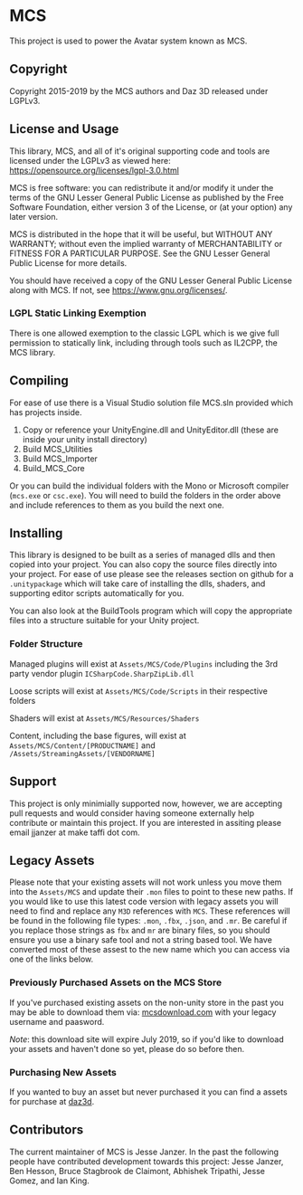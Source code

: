 # MCS
This project is used to power the Avatar system known as MCS. 

## Copyright
Copyright 2015-2019 by the MCS authors and Daz 3D released under LGPLv3.

## License and Usage
This library, MCS, and all of it's original supporting code and tools are licensed under the LGPLv3 as viewed here: https://opensource.org/licenses/lgpl-3.0.html

MCS is free software: you can redistribute it and/or modify it under the terms of the GNU Lesser General Public License as published by the Free Software Foundation, either version 3 of the License, or (at your option) any later version.

MCS is distributed in the hope that it will be useful, but WITHOUT ANY WARRANTY; without even the implied warranty of MERCHANTABILITY or FITNESS FOR A PARTICULAR PURPOSE.  See the GNU Lesser General Public License for more details.

You should have received a copy of the GNU Lesser General Public License along with MCS.  If not, see <https://www.gnu.org/licenses/>.

### LGPL Static Linking Exemption
There is one allowed exemption to the classic LGPL which is we give full permission to statically link, including through tools such as IL2CPP, the MCS library.

## Compiling
For ease of use there is a Visual Studio solution file MCS.sln provided which has projects inside.

1. Copy or reference your UnityEngine.dll and UnityEditor.dll (these are inside your unity install directory)
2. Build MCS_Utilities
3. Build MCS_Importer
4. Build_MCS_Core

Or you can build the individual folders with the Mono or Microsoft compiler (`mcs.exe` or `csc.exe`). You will need to build the folders in the order above and include references to them as you build the next one.


## Installing
This library is designed to be built as a series of managed dlls and then copied into your project. You can also copy the source files directly into your project. For ease of use please see the releases section on github for a `.unitypackage` which will take care of installing the dlls, shaders, and supporting editor scripts automatically for you.

You can also look at the BuildTools program which will copy the appropriate files into a structure suitable for your Unity project.

### Folder Structure
Managed plugins will exist at `Assets/MCS/Code/Plugins` including the 3rd party vendor plugin `ICSharpCode.SharpZipLib.dll`

Loose scripts will exist at `Assets/MCS/Code/Scripts` in their respective folders

Shaders will exist at `Assets/MCS/Resources/Shaders`

Content, including the base figures, will exist at `Assets/MCS/Content/[PRODUCTNAME]` and `/Assets/StreamingAssets/[VENDORNAME]`

## Support
This project is only minimially supported now, however, we are accepting pull requests and would consider having someone externally help contribute or maintain this project. If you are interested in assiting please email jjanzer at make taffi dot com.

## Legacy Assets
Please note that your existing assets will not work unless you move them into the `Assets/MCS` and update their `.mon` files to point to these new paths. If you would like to use this latest code version with legacy assets you will need to find and replace any `M3D` references with `MCS`. These references will be found in the following file types: `.mon`, `.fbx`, `.json`, and `.mr`. Be careful if you replace those strings as `fbx` and `mr` are binary files, so you should ensure you use a binary safe tool and not a string based tool. We have converted most of these assest to the new name which you can access via one of the links below.

### Previously Purchased Assets on the MCS Store
If you've purchased existing assets on the non-unity store in the past you may be able to download them via: [mcsdownload.com](https://mcsdownload.com) with your legacy username and paasword.

*Note*: this download site will expire July 2019, so if you'd like to download your assets and haven't done so yet, please do so before then.

### Purchasing New Assets
If you wanted to buy an asset but never purchased it you can find a assets for purchase at [daz3d](https://daz3d.com/shop).

## Contributors
The current maintainer of MCS is Jesse Janzer. In the past the following people have contributed development towards this project: Jesse Janzer, Ben Hesson, Bruce Stagbrook de Claimont, Abhishek Tripathi, Jesse Gomez, and Ian King.
